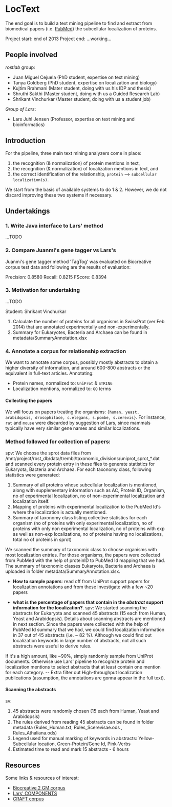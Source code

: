 # LocText

The end goal is to build a text mining pipeline to find and extract from biomedical papers (i.e. [PubMed](http://www.ncbi.nlm.nih.gov/pubmed)) the subcellular localization of proteins.

Project start: end of 2013
Project end: ...working...

## People involved

_rostlab_ group:

* Juan Miguel Cejuela (PhD student, expertise on text mining)
* Tanya Goldberg (PhD student, expertise on localization and biology)
* Kujtim Rrahmani (Mater student, doing with us his IDP and thesis)
* Shruthi Sakthi (Master student, doing with us a Guided Research Lab)
* Shrikant Vinchurkar (Master student, doing with us a student job)

_Group of Lars_:

* Lars Juhl Jensen (Professor, expertise on text mining and bioinformatics)


## Introduction

For the pipeline, three main text mining analyzers come in place:

1. the recognition (& normalization) of protein mentions in text,
2. the recognition (& normalization) of localization mentions in text, and
3. the correct identification of the relationship, `protein` --> `subcellular localization(s)`.

We start from the basis of available systems to do 1 & 2. However, we do not discard improving these two systems if necessary.

## Undertakings

### 1. Write Java interface to Lars' method

...TODO

### 2. Compare Juanmi's gene tagger vs Lars's

Juanmi's gene tagger method 'TagTog' was evaluated on Biocreative corpus test data and following are the results of evaluation:

Precision: 0.8580
Recall: 0.8215
FScore: 0.8394

### 3. Motivation for undertaking

...TODO

Student: Shrikant Vinchurkar
1. Calculate the number of proteins for all organisms in SwissProt (ver Feb 2014) that are annotated experimentally and non-experimentally.
2. Summary for Eukaryotes, Bacteria and Archaea can be found in metadata/SummaryAnnotation.xlsx

### 4. Annotate a corpus for relationship extraction

We want to annotate some corpus, possibly mostly abstracts to obtain a higher diversity of information, and around 600-800 abstracts or the equivalent in full-text articles. Annotating:

* Protein names, normalized to: `UniProt` & `STRING`
* Localization mentions, normalized to: `GO` terms

#### Collecting the papers

We will focus on papers treating the organisms: `{human, yeast, arabidopsis, drosophilace, c.elegans, s.pombe, s.cerevis}`. For instance, `rat` and `mouse` were discarded by suggestion of Lars, since mammals typically have very similar gene names and similar localizations.

### Method followed for collection of papers:
spv: We choose the sprot data files from /mnt/project/rost_db/data/trembl/taxonomic_divisions/uniprot_sprot_*.dat and scanned every protein entry in these files to generate statistics for Eukaryota, Bacteria and Archaea. For each taxonomy class, following statistics were generated:

1. Summary of all proteins whose subcellular localization is mentioned, along with supplementary information such as AC, Protein ID,  Organism, no of experimental localization, no of non-experimental localization and localization itself.
2. Mapping of proteins with experimental localization to the PubMed Id's where the localization is actually mentioned.
3. Summary of taxonomy class listing collective statistics for each organism (no of proteins with only experimental localization, no of proteins with only non experimental localization, no of proteins with exp as well as non-exp localizations, no of proteins having no localizations, total no of proteins in sprot)

We scanned the summary of taxonomic class to choose organisms with most localization entries. For those organisms, the papers were collected from PubMed with the help of proteinID to PubMed Id mapping that we had. The summary of taxonomic classes Eukaryota, Bacteria and Archaea is uploaded in folder metadata/SummaryAnnotation.xlsx.

* **How to sample papers**: read off from UniProt support papers for localization annotations and from these investigate with a few ~20 papers

* **what is the percentage of papers that contain in the _abstract_ support information for the localization?**. 
spv: We started scanning the abstracts for Eukaryota and scanned 45 abstracts (15 each from Human, Yeast and Arabidopsis). Details about scanning abstracts are mentioned in next section. Since the papers were collected with the help of PubMed Id summary that we had, we could find localization information in 37 out of 45 abstracts (i.e. ~ 82 %). Although we could find out localization keywords in large number of abstracts, not all such abstracts were useful to derive rules.

If it's a high amount, like ~90%, simply randomly sample from UniProt documents. Otherwise use Lars' pipeline to recognize protein and localization mentions to select abstracts that at least contain one mention for each category. -- Extra filter out High-throughput localization publications (assumption, the annotations are gonna appear in the full text).

#### Scanning the abstracts
sv:
1. 45 abstracts were randomly chosen (15 each from Human, Yeast and Arabidopsis)
2. The rules derived from reading 45 abstracts can be found in folder metadata (Rules_Human.txt, Rules_Scerevisae.ods , Rules_Athaliana.ods)
3. Legend used for manual marking of keywords in abstracts: Yellow-Subcellular location, Green-Protein/Gene Id, Pink-Verbs
4. Estimated time to read and mark 15 abstracts - 6 hours


## Resources

Some links & resources of interest:

* [Biocreative 2 GM corpus](http://www.biocreative.org/resources/corpora/biocreative-ii-corpus/)
* [Lars' COMPONENTS](http://compartments.jensenlab.org/Downloads)
* [CRAFT corpus](http://bionlp-corpora.sourceforge.net/CRAFT/)
